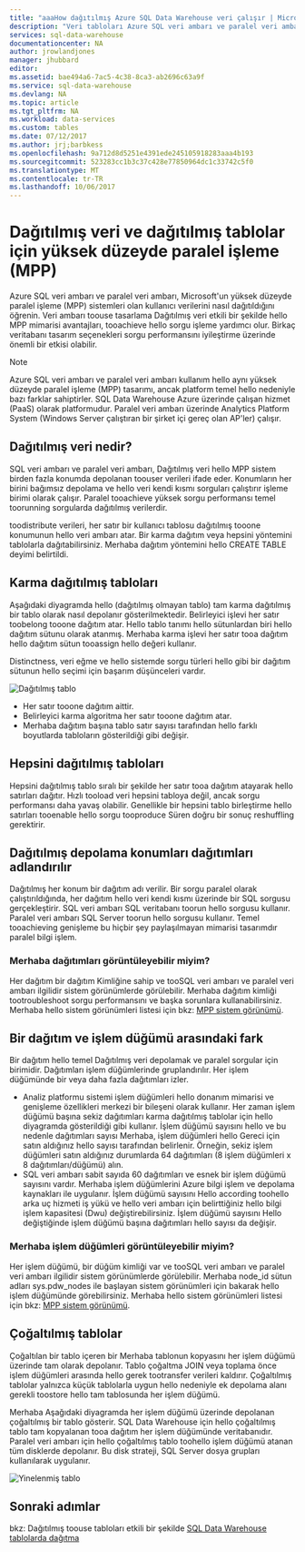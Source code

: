 ```yaml
---
title: "aaaHow dağıtılmış Azure SQL Data Warehouse veri çalışır | Microsoft Docs"
description: "Veri tabloları Azure SQL veri ambarı ve paralel veri ambarı dağıtmak için yüksek düzeyde paralel işleme (MPP) ve hello seçenekleri için nasıl dağıtıldığını öğrenin."
services: sql-data-warehouse
documentationcenter: NA
author: jrowlandjones
manager: jhubbard
editor: 
ms.assetid: bae494a6-7ac5-4c38-8ca3-ab2696c63a9f
ms.service: sql-data-warehouse
ms.devlang: NA
ms.topic: article
ms.tgt_pltfrm: NA
ms.workload: data-services
ms.custom: tables
ms.date: 07/12/2017
ms.author: jrj;barbkess
ms.openlocfilehash: 9a712d8d5251e4391ede245105918283aaa4b193
ms.sourcegitcommit: 523283cc1b3c37c428e77850964dc1c33742c5f0
ms.translationtype: MT
ms.contentlocale: tr-TR
ms.lasthandoff: 10/06/2017
---
```

# <a name="distributed-data-and-distributed-tables-for-massively-parallel-processing-mpp"></a>Dağıtılmış veri ve dağıtılmış tablolar için yüksek düzeyde paralel işleme (MPP)
Azure SQL veri ambarı ve paralel veri ambarı, Microsoft'un yüksek düzeyde paralel işleme (MPP) sistemleri olan kullanıcı verilerini nasıl dağıtıldığını öğrenin. Veri ambarı toouse tasarlama Dağıtılmış veri etkili bir şekilde hello MPP mimarisi avantajları, tooachieve hello sorgu işleme yardımcı olur. Birkaç veritabanı tasarım seçenekleri sorgu performansını iyileştirme üzerinde önemli bir etkisi olabilir.  

> [!NOTE]
> Azure SQL veri ambarı ve paralel veri ambarı kullanım hello aynı yüksek düzeyde paralel işleme (MPP) tasarımı, ancak platform temel hello nedeniyle bazı farklar sahiptirler. SQL Data Warehouse Azure üzerinde çalışan hizmet (PaaS) olarak platformudur. Paralel veri ambarı üzerinde Analytics Platform System (Windows Server çalıştıran bir şirket içi gereç olan AP'ler) çalışır.
> 
> 

## <a name="what-is-distributed-data"></a>Dağıtılmış veri nedir?
SQL veri ambarı ve paralel veri ambarı, Dağıtılmış veri hello MPP sistem birden fazla konumda depolanan toouser verileri ifade eder. Konumların her birini bağımsız depolama ve hello veri kendi kısmı sorguları çalıştırır işleme birimi olarak çalışır. Paralel tooachieve yüksek sorgu performansı temel toorunning sorgularda dağıtılmış verilerdir.

toodistribute verileri, her satır bir kullanıcı tablosu dağıtılmış tooone konumunun hello veri ambarı atar.  Bir karma dağıtım veya hepsini yöntemini tablolarla dağıtabilirsiniz. Merhaba dağıtım yöntemini hello CREATE TABLE deyimi belirtildi. 

## <a name="hash-distributed-tables"></a>Karma dağıtılmış tabloları
Aşağıdaki diyagramda hello (dağıtılmış olmayan tablo) tam karma dağıtılmış bir tablo olarak nasıl depolanır gösterilmektedir. Belirleyici işlevi her satır toobelong tooone dağıtım atar. Hello tablo tanımı hello sütunlardan biri hello dağıtım sütunu olarak atanmış. Merhaba karma işlevi her satır tooa dağıtım hello dağıtım sütun tooassign hello değeri kullanır.

Distinctness, veri eğme ve hello sistemde sorgu türleri hello gibi bir dağıtım sütunun hello seçimi için başarım düşünceleri vardır.

![Dağıtılmış tablo](media/sql-data-warehouse-distributed-data/hash-distributed-table.png "dağıtılmış tablo")  

* Her satır tooone dağıtım aittir.  
* Belirleyici karma algoritma her satır tooone dağıtım atar.  
* Merhaba dağıtım başına tablo satır sayısı tarafından hello farklı boyutlarda tabloların gösterildiği gibi değişir.

## <a name="round-robin-distributed-tables"></a>Hepsini dağıtılmış tabloları
Hepsini dağıtılmış tablo sıralı bir şekilde her satır tooa dağıtım atayarak hello satırları dağıtır. Hızlı tooload veri hepsini tabloya değil, ancak sorgu performansı daha yavaş olabilir.  Genellikle bir hepsini tablo birleştirme hello satırları tooenable hello sorgu tooproduce Süren doğru bir sonuç reshuffling gerektirir.

## <a name="distributed-storage-locations-are-called-distributions"></a>Dağıtılmış depolama konumları dağıtımları adlandırılır
Dağıtılmış her konum bir dağıtım adı verilir. Bir sorgu paralel olarak çalıştırıldığında, her dağıtım hello veri kendi kısmı üzerinde bir SQL sorgusu gerçekleştirir. SQL veri ambarı SQL veritabanı toorun hello sorgusu kullanır. Paralel veri ambarı SQL Server toorun hello sorgusu kullanır. Temel tooachieving genişleme bu hiçbir şey paylaşılmayan mimarisi tasarımdır paralel bilgi işlem.

### <a name="can-i-view-hello-distributions"></a>Merhaba dağıtımları görüntüleyebilir miyim?
Her dağıtım bir dağıtım Kimliğine sahip ve tooSQL veri ambarı ve paralel veri ambarı ilgilidir sistem görünümlerde görülebilir. Merhaba dağıtım kimliği tootroubleshoot sorgu performansını ve başka sorunlara kullanabilirsiniz. Merhaba hello sistem görünümleri listesi için bkz: [MPP sistem görünümü](sql-data-warehouse-reference-tsql-statements.md).

## <a name="difference-between-a-distribution-and-a-compute-node"></a>Bir dağıtım ve işlem düğümü arasındaki fark
Bir dağıtım hello temel Dağıtılmış veri depolamak ve paralel sorgular için birimidir. Dağıtımları işlem düğümlerinde gruplandırılır. Her işlem düğümünde bir veya daha fazla dağıtımları izler.  

* Analiz platformu sistemi işlem düğümleri hello donanım mimarisi ve genişleme özellikleri merkezi bir bileşeni olarak kullanır. Her zaman işlem düğümü başına sekiz dağıtımları karma dağıtılmış tablolar için hello diyagramda gösterildiği gibi kullanır. İşlem düğümü sayısını hello ve bu nedenle dağıtımları sayısı Merhaba, işlem düğümleri hello Gereci için satın aldığınız hello sayısı tarafından belirlenir. Örneğin, sekiz işlem düğümleri satın aldığınız durumlarda 64 dağıtımları (8 işlem düğümleri x 8 dağıtımları/düğümü) alın. 
* SQL veri ambarı sabit sayıda 60 dağıtımları ve esnek bir işlem düğümü sayısını vardır. Merhaba işlem düğümlerini Azure bilgi işlem ve depolama kaynakları ile uygulanır. İşlem düğümü sayısını Hello according toohello arka uç hizmeti iş yükü ve hello veri ambarı için belirttiğiniz hello bilgi işlem kapasitesi (Dwu) değiştirebilirsiniz. İşlem düğümü sayısını Hello değiştiğinde işlem düğümü başına dağıtımları hello sayısı da değişir. 

### <a name="can-i-view-hello-compute-nodes"></a>Merhaba işlem düğümleri görüntüleyebilir miyim?
Her işlem düğümü, bir düğüm kimliği var ve tooSQL veri ambarı ve paralel veri ambarı ilgilidir sistem görünümlerde görülebilir.  Merhaba node_id sütun adları sys.pdw_nodes ile başlayan sistem görünümleri için bakarak hello işlem düğümünde görebilirsiniz. Merhaba hello sistem görünümleri listesi için bkz: [MPP sistem görünümü](sql-data-warehouse-reference-tsql-statements.md).

## <a name="Replicated"></a>Çoğaltılmış tablolar
Çoğaltılan bir tablo içeren bir Merhaba tablonun kopyasını her işlem düğümü üzerinde tam olarak depolanır. Tablo çoğaltma JOIN veya toplama önce işlem düğümleri arasında hello gerek tootransfer verileri kaldırır. Çoğaltılmış tablolar yalnızca küçük tablolarla uygun hello nedeniyle ek depolama alanı gerekli toostore hello tam tablosunda her işlem düğümü.  

Merhaba Aşağıdaki diyagramda her işlem düğümü üzerinde depolanan çoğaltılmış bir tablo gösterir. SQL Data Warehouse için hello çoğaltılmış tablo tam kopyalanan tooa dağıtım her işlem düğümünde veritabanıdır. Paralel veri ambarı için hello çoğaltılmış tablo toohello işlem düğümü atanan tüm disklerde depolanır.  Bu disk strateji, SQL Server dosya grupları kullanılarak uygulanır.  

![Yinelenmiş tablo](media/sql-data-warehouse-distributed-data/replicated-table.png "yinelenmiş tablosu") 

## <a name="next-steps"></a>Sonraki adımlar
bkz: Dağıtılmış toouse tabloları etkili bir şekilde [SQL Data Warehouse tablolarda dağıtma](sql-data-warehouse-tables-distribute.md)  

